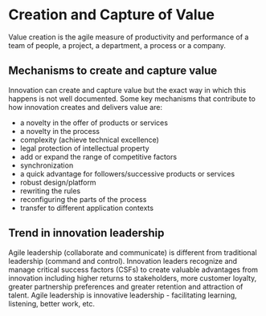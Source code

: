 # Creation and Capture of Value
Value creation is the agile measure of productivity and performance of a team of people, a project, a department, a process or a company.

## Mechanisms to create and capture value
Innovation can create and capture value but the exact way in which this happens is not well documented. Some key mechanisms that contribute to how innovation creates and delivers value are:
- a novelty in the offer of products or services
- a novelty in the process
- complexity (achieve technical excellence)
- legal protection of intellectual property
- add or expand the range of competitive factors
- synchronization
- a quick advantage for followers/successive products or services
- robust design/platform
- rewriting the rules
- reconfiguring the parts of the process
- transfer to different application contexts

## Trend in innovation leadership
Agile leadership (collaborate and communicate) is different from traditional leadership (command and control). Innovation leaders recognize and manage critical success factors (CSFs) to create valuable advantages from innovation including higher returns to stakeholders, more customer loyalty, greater partnership preferences and greater retention and attraction of talent. Agile leadership is innovative leadership - facilitating learning, listening, better work, etc.
